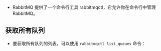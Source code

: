 * RabbitMQ 提供了一个命令行工具 rabbitmqctl，它允许你在命令行中管理 RabbitMQ。
## 获取所有队列
* 要获取所有队列的列表，可以使用 `rabbitmqctl list_queues` 命令：



